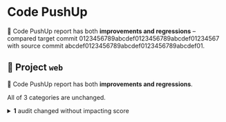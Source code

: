 # Code PushUp

🤨 Code PushUp report has both **improvements and regressions** – compared target commit 0123456789abcdef0123456789abcdef01234567 with source commit abcdef0123456789abcdef0123456789abcdef01.

## 💼 Project `web`

🤨 Code PushUp report has both **improvements and regressions**.

All of 3 categories are unchanged.

<details>
<summary><strong>1</strong> audit changed without impacting score</summary>

### 🗃️ Groups

All of 2 groups are unchanged.

### 🛡️ Audits

| 🔌 Plugin                                                          | 🛡️ Audit                                                                        | 📏 Previous value |  📏 Current value  |                                    🔄 Value change                                    |
| :----------------------------------------------------------------- | :------------------------------------------------------------------------------- | :---------------: | :----------------: | :-----------------------------------------------------------------------------------: |
| [ESLint](https://www.npmjs.com/package/@code-pushup/eslint-plugin) | [Disallow unused variables](https://eslint.org/docs/latest/rules/no-unused-vars) |  🟥 12 warnings   | 🟥 **10 warnings** | ![↓ −16.7 %](https://img.shields.io/badge/%E2%86%93%20%E2%88%9216.7%E2%80%89%25-gray) |

53 other audits are unchanged.

</details>
